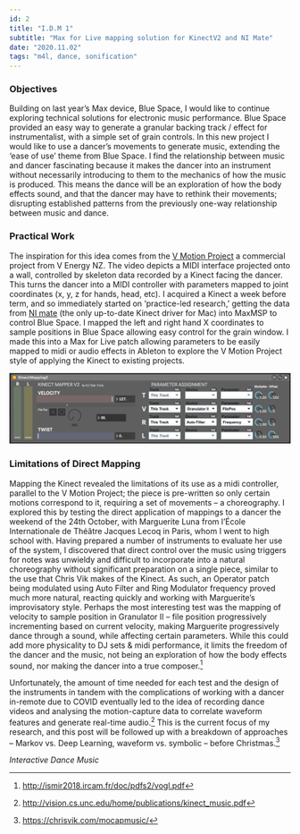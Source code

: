 ```yaml
---
id: 2
title: "I.D.M 1"
subtitle: "Max for Live mapping solution for KinectV2 and NI Mate"
date: "2020.11.02"
tags: "m4l, dance, sonification"
---
```

### Objectives
Building on last year’s Max device, Blue Space, I would like to continue exploring technical solutions for electronic music performance. Blue Space provided an easy way to generate a granular backing track / effect for instrumentalist, with a simple set of grain controls. In this new project I would like to use a dancer’s movements to generate music, extending the ‘ease of use’ theme from Blue Space. I find the relationship between music and dancer fascinating because it makes the dancer into an instrument without necessarily introducing to them to the mechanics of how the music is produced. This means the dance will be an exploration of how the body effects sound, and that the dancer may have to rethink their movements; disrupting established patterns from the previously one-way relationship between music and dance.

### Practical Work
The inspiration for this idea comes from the [V Motion Project](https://www.youtube.com/watch?v=YERtJ-5wlhM) a commercial project from V Energy NZ. The video depicts a MIDI interface projected onto a wall, controlled by skeleton data recorded by a Kinect facing the dancer. This turns the dancer into a MIDI controller with parameters mapped to joint coordinates (x, y, z for hands, head, etc). I acquired a Kinect a week before term, and so immediately started on ‘practice-led research,’ getting the data from [NI mate](https://ni-mate.com/) (the only up-to-date Kinect driver for Mac) into MaxMSP to control Blue Space. I mapped the left and right hand X coordinates to sample positions in Blue Space allowing easy control for the grain window. I made this into a Max for Live patch allowing parameters to be easily mapped to midi or audio effects in Ableton to explore the V Motion Project style of applying the Kinect to existing projects.

![KinectMapperV2](https://raw.githubusercontent.com/haelyons/Website-Content/master/IDM/KinectMapperV2.png)

### Limitations of Direct Mapping
Mapping the Kinect revealed the limitations of its use as a midi controller, parallel to the V Motion Project; the piece is pre-written so only certain motions correspond to it, requiring a set of movements – a choreography. I explored this by testing the direct application of mappings to a dancer the weekend of the 24th October, with Marguerite Luna from l’École Internationale de Théâtre Jacques Lecoq in Paris, whom I went to high school with. Having prepared a number of instruments to evaluate her use of the system, I discovered that direct control over the music using triggers for notes was unwieldy and difficult to incorporate into a natural choreography without significant preparation on a single piece, similar to the use that Chris Vik makes of the Kinect. As such, an Operator patch being modulated using Auto Filter and Ring Modulator frequency proved much more natural, reacting quickly and working with Marguerite’s improvisatory style. Perhaps the most interesting test was the mapping of velocity to sample position in Granulator II – file position progressively incrementing based on current velocity, making Marguerite progressively dance through a sound, while affecting certain parameters. While this could add more physicality to DJ sets & midi performance, it limits the freedom of the dancer and the music, not being an exploration of how the body effects sound, nor making the dancer into a true composer.[^1]

Unfortunately, the amount of time needed for each test and the design of the instruments in tandem with the complications of working with a dancer in-remote due to COVID eventually led to the idea of recording dance videos and analysing the motion-capture data to correlate waveform features and generate real-time audio.[^2] This is the current focus of my research, and this post will be followed up with a breakdown of approaches – Markov vs. Deep Learning, waveform vs. symbolic – before Christmas.[^3]

_Interactive Dance Music_

[^1]: http://ismir2018.ircam.fr/doc/pdfs2/vogl.pdf
[^2]: http://vision.cs.unc.edu/home/publications/kinect_music.pdf
[^3]: https://chrisvik.com/mocapmusic/
